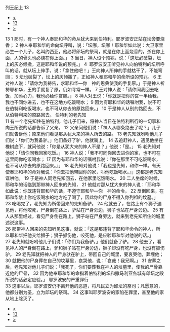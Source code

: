﻿





 列王纪上 13




* [<](bible/1KI12.md)
* [13](bible/1KI.md)
* [>](bible/1KI14.md)



 
13 
1 那时，有一个神人奉耶和华的命从犹大来到伯特利。耶罗波安正站在坛旁要烧香； 
2 神人奉耶和华的命向坛呼叫，说：「坛哪，坛哪！耶和华如此说：大卫家里必生一个儿子，名叫约西亚，他必将邱坛的祭司，就是在你上面烧香的，杀在你上面，人的骨头也必烧在你上面。」 
3 当日，神人设个预兆，说：「这坛必破裂，坛上的灰必倾撒，这是耶和华说的预兆。」 
4  耶罗波安王听见神人向伯特利的坛所呼叫的话，就从坛上伸手，说：「拿住他吧！」王向神人所伸的手就枯干了，不能弯回； 
5 坛也破裂了，坛上的灰倾撒了，正如神人奉耶和华的命所设的预兆。 
6 王对神人说：「请你为我祷告，求耶和华—你　神的恩典使我的手复原。」于是神人祈祷耶和华，王的手就复了原，仍如寻常一样。 
7 王对神人说：「请你同我回去吃饭，加添心力，我也必给你赏赐。」 
8 神人对王说：「你就是把你的宫一半给我，我也不同你进去，也不在这地方吃饭喝水； 
9 因为有耶和华的话嘱咐我，说不可在伯特利吃饭喝水，也不可从你去的原路回来。」 
10 于是神人从别的路回去，不从伯特利来的原路回去。 伯特利的老先知  
11 有一个老先知住在伯特利，他儿子们来，将神人当日在伯特利所行的一切事和向王所说的话都告诉了父亲。 
12 父亲问他们说：「神人从哪条路去了呢？」儿子们就告诉他；原来他们看见那从犹大来的神人所去的路。 
13 老先知就吩咐他儿子们说：「你们为我备驴。」他们备好了驴，他就骑上， 
14 去追赶神人，遇见他坐在橡树底下，就问他说：「你是从犹大来的神人不是？」他说：「是。」 
15 老先知对他说：「请你同我回家吃饭。」 
16 神人说：「我不可同你回去进你的家，也不可在这里同你吃饭喝水； 
17 因为有耶和华的话嘱咐我说：『你在那里不可吃饭喝水，也不可从你去的原路回来。』」 
18 老先知对他说：「我也是先知，和你一样。有天使奉耶和华的命对我说：『你去把他带回你的家，叫他吃饭喝水。』」这都是老先知诓哄他。 
19 于是神人同老先知回去，在他家里吃饭喝水。 
20 二人坐席的时候，耶和华的话临到那带神人回来的先知， 
21 他就对那从犹大来的神人说：「耶和华如此说：你既违背耶和华的话，不遵守耶和华—你　神的命令， 
22 反倒回来，在耶和华禁止你吃饭喝水的地方吃了喝了，因此你的尸身不得入你列祖的坟墓。」  
23 吃喝完了，老先知为所带回来的先知备驴。 
24 他就去了，在路上有个狮子遇见他，将他咬死，尸身倒在路上，驴站在尸身旁边，狮子也站在尸身旁边。 
25 有人从那里经过，看见尸身倒在路上，狮子站在尸身旁边，就来到老先知所住的城里述说这事。  
26 那带神人回来的先知听见这事，就说：「这是那违背了耶和华命令的神人，所以耶和华把他交给狮子；狮子抓伤他，咬死他，是应验耶和华对他说的话。」 
27 老先知就吩咐他儿子们说：「你们为我备驴。」他们就备了驴。 
28 他去了，看见神人的尸身倒在路上，驴和狮子站在尸身旁边，狮子却没有吃尸身，也没有抓伤驴。 
29 老先知就把神人的尸身驮在驴上，带回自己的城里，要哀哭他，葬埋他； 
30 就把他的尸身葬在自己的坟墓里，哀哭他，说：「哀哉！我兄啊。」 
31 安葬之后，老先知对他儿子们说：「我死了，你们要葬我在神人的坟墓里，使我的尸骨靠近他的尸骨， 
32 因为他奉耶和华的命指着伯特利的坛和撒马利亚各城有邱坛之殿所说的话必定应验。」 耶罗波安的严重罪行  
33 这事以后，耶罗波安仍不离开他的恶道，将凡民立为邱坛的祭司；凡愿意的，他都分别为圣，立为邱坛的祭司。 
34 这事叫耶罗波安的家陷在罪里，甚至他的家从地上除灭了。 
* [<](bible/1KI12.md)
* [13](bible/1KI.md)
* [>](bible/1KI14.md)





---










